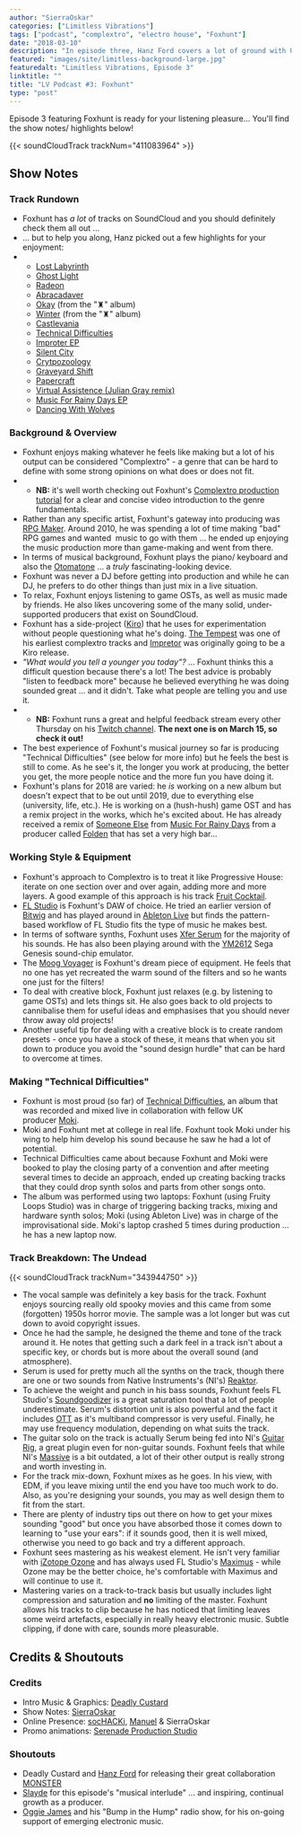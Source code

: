 ```yaml
---
author: "SierraOskar"
categories: ["Limitless Vibrations"]
tags: ["podcast", "complextro", "electro house", "Foxhunt"]
date: "2018-03-10"
description: "In episode three, Hanz Ford covers a lot of ground with UK-based producer Foxhunt. Listen now to find out what an Otomatone is and why not limiting masters can be a good idea..."
featured: "images/site/limitless-background-large.jpg"
featuredalt: "Limitless Vibrations, Episode 3"
linktitle: ""
title: "LV Podcast #3: Foxhunt"
type: "post"
---
```


Episode 3 featuring Foxhunt is ready for your listening pleasure... You'll find the show notes/ highlights below!

{{< soundCloudTrack trackNum="411083964" >}}

## Show Notes

### Track Rundown

*   Foxhunt has _a lot_ of tracks on SoundCloud and you should definitely check them all out ...
*   ... but to help you along, Hanz picked out a few highlights for your enjoyment:
*   *   [Lost Labyrinth](https://soundcloud.com/foxhunt-official/lost-labyrinth-original-mix)
    *   [Ghost Light](https://soundcloud.com/foxhunt-official/foxhunt-ghost-light)
    *   [Radeon](https://soundcloud.com/foxhunt-official/causticcat-and-foxhunt-radeon-free-download)
    *   [Abracadaver](https://soundcloud.com/foxhunt-official/foxhunt-abracadaver)
    *   [Okay](https://soundcloud.com/foxhunt-official/7-okay) (from the "♜" album)
    *   [Winter](https://soundcloud.com/foxhunt-official/12-winter) (from the "♜" album)
    *   [Castlevania](https://soundcloud.com/foxhunt-official/sets/foxhunt-castlevania)
    *   [Technical Difficulties](https://soundcloud.com/foxhunt-official/foxhunt-moki-technical-difficulties-album-continuous-mix)
    *   [Improter EP](https://soundcloud.com/foxhunt-official/sets/foxhunt-imperator)
    *   [Silent City](https://soundcloud.com/foxhunt-official/foxhunt-silent-city)
    *   [Crytpozoology](https://soundcloud.com/foxhunt-official/sets/cryptozoology)
    *   [Graveyard Shift](https://soundcloud.com/foxhunt-official/sets/foxhunt-graveyard-shift-ft)
    *   [Papercraft](https://soundcloud.com/foxhunt-official/sets/foxhunt-papercraft)
    *   [Virtual Assistence (Julian Gray remix)](https://soundcloud.com/foxhunt-official/virtual-assistance-foxhunt-remix)
    *   [Music For Rainy Days EP](https://soundcloud.com/foxhunt-official/sets/foxhunt-music-for-rainy-days)
    *   [Dancing With Wolves](https://soundcloud.com/foxhunt-official/foxhunt-dancing-with-wolves-free-dl)

### Background & Overview

*   Foxhunt enjoys making whatever he feels like making but a lot of his output can be considered "Complextro" - a genre that can be hard to define with some strong opinions on what does or does not fit.
*   *   **NB:** it's well worth checking out Foxhunt's [Complextro production tutorial](https://www.youtube.com/watch?v=mLdGM6msDYs) for a clear and concise video introduction to the genre fundamentals.
*   Rather than any specific artist, Foxhunt's gateway into producing was [RPG Maker](http://www.rpgmakerweb.com). Around 2010, he was spending a lot of time making "bad" RPG games and wanted  music to go with them ... he ended up enjoying the music production more than game-making and went from there.
*   In terms of musical background, Foxhunt plays the piano/ keyboard and also the [Otomatone](http://www.otamatone.com) ... a _truly_ fascinating-looking device.
*   Foxhunt was never a DJ before getting into production and while he can DJ, he prefers to do other things than just mix in a live situation.
*   To relax, Foxhunt enjoys listening to game OSTs, as well as music made by friends. He also likes uncovering some of the many solid, under-supported producers that exist on SoundCloud.
*   Foxhunt has a side-project ([Kiro](https://soundcloud.com/kiro-official)) that he uses for experimentation without people questioning what he's doing. [The Tempest](https://soundcloud.com/kiro-official/the-tempest-original-mix-available-dec-24th-on-sergal-soundwaves) was one of his earliest complextro tracks and [Impretor](https://soundcloud.com/foxhunt-official/sets/foxhunt-imperator) was originally going to be a Kiro release.
*   _"What would you tell a younger you today"?_ ... Foxhunt thinks this a difficult question because there's a lot! The best advice is probably "listen to feedback more" because he believed everything he was doing sounded great ... and it didn't. Take what people are telling you and use it.
*   *   **NB:** Foxhunt runs a great and helpful feedback stream every other Thursday on his [Twitch channel](https://www.twitch.tv/foxhuntelectronic). **The next one is on March 15, so check it out!**
*   The best experience of Foxhunt's musical journey so far is producing "Technical Difficulties" (see below for more info) but he feels the best is still to come. As he see's it, the longer you work at producing, the better you get, the more people notice and the more fun you have doing it.
*   Foxhunt's plans for 2018 are varied: he _is_ working on a new album but doesn't expect that to be out until 2019, due to everything else (university, life, etc.). He is working on a (hush-hush) game OST and has a remix project in the works, which he's excited about. He has already received a remix of [Someone Else](https://soundcloud.com/foxhunt-official/foxhunt-someone-else?in=foxhunt-official/sets/foxhunt-music-for-rainy-days) from [Music For Rainy Days](https://soundcloud.com/foxhunt-official/foxhunt-someone-else?in=foxhunt-official/sets/foxhunt-music-for-rainy-days) from a producer called [Folden](https://soundcloud.com/thisisfolden) that has set a very high bar...

### Working Style & Equipment

*   Foxhunt's approach to Complextro is to treat it like Progressive House: iterate on one section over and over again, adding more and more layers. A good example of this approach is his track [Fruit Cocktail](https://soundcloud.com/argofox/foxhunt-fruit-cocktail).
*   [FL Studio](https://www.image-line.com/flstudio/) is Foxhunt's DAW of choice. He tried an earlier version of [Bitwig](https://www.bitwig.com/en/home.html) and has played around in [Ableton Live](https://www.ableton.com) but finds the pattern-based workflow of FL Studio fits the type of music he makes best.
*   In terms of software synths, Foxhunt uses [Xfer Serum](https://www.xferrecords.com/products/serum) for the majority of his sounds. He has also been playing around with the [YM2612](https://en.wikipedia.org/wiki/Yamaha_YM2612) Sega Genesis sound-chip emulator.
*   The [Moog Voyager](https://www.moogmusic.com/products/minimoog-voyagers/minimoog-voyager-performer-edition) is Foxhunt's dream piece of equipment. He feels that no one has yet recreated the warm sound of the filters and so he wants one just for the filters!
*   To deal with creative block, Foxhunt just relaxes (e.g. by listening to game OSTs) and lets things sit. He also goes back to old projects to cannibalise them for useful ideas and emphasises that you should never throw away old projects!
*   Another useful tip for dealing with a creative block is to create random presets - once you have a stock of these, it means that when you sit down to produce you avoid the "sound design hurdle" that can be hard to overcome at times.

### Making "Technical Difficulties"

*   Foxhunt is most proud (so far) of [Technical Difficulties](https://soundcloud.com/foxhunt-official/foxhunt-moki-technical-difficulties-album-continuous-mix), an album that was recorded and mixed live in collaboration with fellow UK producer [Moki](https://soundcloud.com/moki_music).
*   Moki and Foxhunt met at college in real life. Foxhunt took Moki under his wing to help him develop his sound because he saw he had a lot of potential.
*   Technical Difficulties came about because Foxhunt and Moki were booked to play the closing party of a convention and after meeting several times to decide an approach, ended up creating backing tracks that they could drop synth solos and parts from other songs onto.
*   The album was performed using two laptops: Foxhunt (using Fruity Loops Studio) was in charge of triggering backing tracks, mixing and hardware synth solos; Moki (using Ableton Live) was in charge of the improvisational side. Moki's laptop crashed 5 times during production ... he has a new laptop now.

### Track Breakdown: The Undead

{{< soundCloudTrack trackNum="343944750" >}}

*   The vocal sample was definitely a key basis for the track. Foxhunt enjoys sourcing really old spooky movies and this came from some (forgotten) 1950s horror movie. The sample was a lot longer but was cut down to avoid copyright issues.
*   Once he had the sample, he designed the theme and tone of the track around it. He notes that getting such a dark feel in a track isn't about a specific key, or chords but is more about the overall sound (and atmosphere).
*   Serum is used for pretty much all the synths on the track, though there are one or two sounds from Native Instruments's (NI's) [Reaktor](https://www.native-instruments.com/en/products/komplete/synths/reaktor-6/).
*   To achieve the weight and punch in his bass sounds, Foxhunt feels FL Studio's [Soundgoodizer](https://www.image-line.com/support/FLHelp/html/plugins/Soundgoodizer.htm) is a great saturation tool that a lot of people underestimate. Serum's distortion unit is also powerful and the fact it includes [OTT](https://www.xferrecords.com/freeware) as it's multiband compressor is very useful. Finally, he may use frequency modulation, depending on what suits the track.
*   The guitar solo on the track is actually Serum being fed into NI's [Guitar Rig](https://www.native-instruments.com/en/products/komplete/guitar/guitar-rig-5-pro/), a great plugin even for non-guitar sounds. Foxhunt feels that while NI's [Massive](https://www.native-instruments.com/en/products/komplete/synths/massive/) is a bit outdated, a lot of their other output is really strong and worth investing in.
*   For the track mix-down, Foxhunt mixes as he goes. In his view, with EDM, if you leave mixing until the end you have too much work to do. Also, as you're designing your sounds, you may as well design them to fit from the start.
*   There are plenty of industry tips out there on how to get your mixes sounding "good" but once you have absorbed those it comes down to learning to "use your ears": if it sounds good, then it is well mixed, otherwise you need to go back and try a different approach.
*   Foxhunt sees mastering as his weakest element. He isn't very familiar with [iZotope Ozone](https://www.izotope.com/en/products/master-and-deliver/ozone.html) and has always used FL Studio's [Maximus](https://www.image-line.com/plugins/Effects/Maximus/) - while Ozone may be the better choice, he's comfortable with Maximus and will continue to use it.
*   Mastering varies on a track-to-track basis but usually includes light compression and saturation and **no** limiting of the master. Foxhunt allows his tracks to clip because he has noticed that limiting leaves some weird artefacts, especially in really heavy electronic music. Subtle clipping, if done with care, sounds more pleasurable.

## Credits & Shoutouts

### Credits

*   Intro Music & Graphics: [Deadly Custard](https://soundcloud.com/deadlycustard)
*   Show Notes: [SierraOskar](https://soundcloud.com/sierraoskar)
*   Online Presence: [socHACKi](https://soundcloud.com/sochackimusic), [Manuel](https://soundcloud.com/st-manuel) & SierraOskar
*   Promo animations: [Serenade Production Studio](https://soundcloud.com/asunsin)

### Shoutouts

*   Deadly Custard and [Hanz Ford](https://soundcloud.com/hanzford) for releasing their great collaboration [MONSTER](https://wordpress.com/post/audioapostles.org/533)
*   [Slayde](https://soundcloud.com/slayd3) for this episode's "musical interlude" ... and inspiring, continual growth as a producer.
*   [Oggie James](https://soundcloud.com/oggie-james) and his "Bump in the Hump" radio show, for his on-going support of emerging electronic music.
